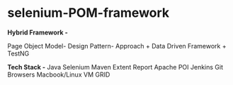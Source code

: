 # selenium-POM-framework
**Hybrid Framework -**

Page Object Model- Design Pattern-   Approach
+
Data Driven Framework
+
TestNG

**Tech Stack -**
Java
Selenium
Maven
Extent Report
Apache POI
Jenkins
Git
Browsers
Macbook/Linux
VM
GRID

